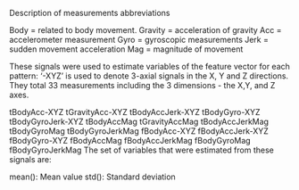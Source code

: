
Description of measurements abbreviations

Body = related to body movement.
Gravity = acceleration of gravity
Acc = accelerometer measurement
Gyro = gyroscopic measurements
Jerk = sudden movement acceleration
Mag = magnitude of movement

These signals were used to estimate variables of the feature vector for each pattern:
‘-XYZ’ is used to denote 3-axial signals in the X, Y and Z directions. 
They total 33 measurements including the 3 dimensions - the X,Y, and Z axes.

tBodyAcc-XYZ
tGravityAcc-XYZ
tBodyAccJerk-XYZ
tBodyGyro-XYZ
tBodyGyroJerk-XYZ
tBodyAccMag
tGravityAccMag
tBodyAccJerkMag
tBodyGyroMag
tBodyGyroJerkMag
fBodyAcc-XYZ
fBodyAccJerk-XYZ
fBodyGyro-XYZ
fBodyAccMag
fBodyAccJerkMag
fBodyGyroMag
fBodyGyroJerkMag
The set of variables that were estimated from these signals are:

mean(): Mean value
std(): Standard deviation
